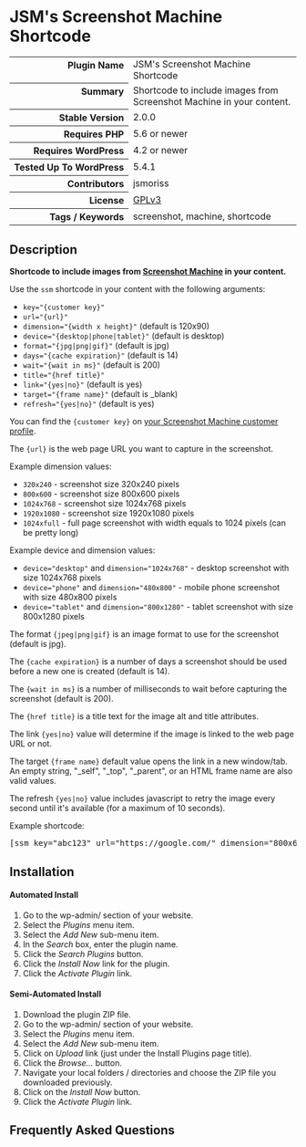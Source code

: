 <h1>JSM&#039;s Screenshot Machine Shortcode</h1>

<table>
<tr><th align="right" valign="top" nowrap>Plugin Name</th><td>JSM&#039;s Screenshot Machine Shortcode</td></tr>
<tr><th align="right" valign="top" nowrap>Summary</th><td>Shortcode to include images from Screenshot Machine in your content.</td></tr>
<tr><th align="right" valign="top" nowrap>Stable Version</th><td>2.0.0</td></tr>
<tr><th align="right" valign="top" nowrap>Requires PHP</th><td>5.6 or newer</td></tr>
<tr><th align="right" valign="top" nowrap>Requires WordPress</th><td>4.2 or newer</td></tr>
<tr><th align="right" valign="top" nowrap>Tested Up To WordPress</th><td>5.4.1</td></tr>
<tr><th align="right" valign="top" nowrap>Contributors</th><td>jsmoriss</td></tr>
<tr><th align="right" valign="top" nowrap>License</th><td><a href="https://www.gnu.org/licenses/gpl.txt">GPLv3</a></td></tr>
<tr><th align="right" valign="top" nowrap>Tags / Keywords</th><td>screenshot, machine, shortcode</td></tr>
</table>

<h2>Description</h2>

<p><strong>Shortcode to include images from <a href="http://screenshotmachine.com/">Screenshot Machine</a> in your content.</strong></p>

<p>Use the <code>ssm</code> shortcode in your content with the following arguments:</p>

<ul>
<li><code>key="{customer key}"</code></li>
<li><code>url="{url}"</code></li>
<li><code>dimension="{width x height}"</code> (default is 120x90)</li>
<li><code>device="{desktop|phone|tablet}"</code> (default is desktop)</li>
<li><code>format="{jpg|png|gif}"</code> (default is jpg)</li>
<li><code>days="{cache expiration}"</code> (default is 14)</li>
<li><code>wait="{wait in ms}"</code> (default is 200)</li>
<li><code>title="{href title}"</code></li>
<li><code>link="{yes|no}"</code> (default is yes)</li>
<li><code>target="{frame name}"</code> (default is _blank)</li>
<li><code>refresh="{yes|no}"</code> (default is yes)</li>
</ul>

<p>You can find the <code>{customer key}</code> on <a href="https://www.screenshotmachine.com/account.php">your Screenshot Machine customer profile</a>.</p>

<p>The <code>{url}</code> is the web page URL you want to capture in the screenshot.</p>

<p>Example dimension values:</p>

<ul>
<li><code>320x240</code> - screenshot size 320x240 pixels</li>
<li><code>800x600</code> - screenshot size 800x600 pixels</li>
<li><code>1024x768</code> - screenshot size 1024x768 pixels</li>
<li><code>1920x1080</code> - screenshot size 1920x1080 pixels</li>
<li><code>1024xfull</code> - full page screenshot with width equals to 1024 pixels (can be pretty long)</li>
</ul>

<p>Example device and dimension values:</p>

<ul>
<li><code>device="desktop"</code> and <code>dimension="1024x768"</code> - desktop screenshot with size 1024x768 pixels</li>
<li><code>device="phone"</code> and <code>dimension="480x800"</code> - mobile phone screenshot with size 480x800 pixels</li>
<li><code>device="tablet"</code> and <code>dimension="800x1280"</code> - tablet screenshot with size 800x1280 pixels</li>
</ul>

<p>The format <code>{jpeg|png|gif}</code> is an image format to use for the screenshot (default is jpg).</p>

<p>The <code>{cache expiration}</code> is a number of days a screenshot should be used before a new one is created (default is 14).</p>

<p>The <code>{wait in ms}</code> is a number of milliseconds to wait before capturing the screenshot (default is 200).</p>

<p>The <code>{href title}</code> is a title text for the image alt and title attributes.</p>

<p>The link <code>{yes|no}</code> value will determine if the image is linked to the web page URL or not.</p>

<p>The target <code>{frame name}</code> default value opens the link in a new window/tab. An empty string, "_self", "_top", "_parent", or an HTML frame name are also valid values.</p>

<p>The refresh <code>{yes|no}</code> value includes javascript to retry the image every second until it's available (for a maximum of 10 seconds).</p>

<p>Example shortcode:</p>

<pre>
&#91;ssm key="abc123" url="https://google.com/" dimension="800x600"&#93;
</pre>


<h2>Installation</h2>

<h4>Automated Install</h4>

<ol>
<li>Go to the wp-admin/ section of your website.</li>
<li>Select the <em>Plugins</em> menu item.</li>
<li>Select the <em>Add New</em> sub-menu item.</li>
<li>In the <em>Search</em> box, enter the plugin name.</li>
<li>Click the <em>Search Plugins</em> button.</li>
<li>Click the <em>Install Now</em> link for the plugin.</li>
<li>Click the <em>Activate Plugin</em> link.</li>
</ol>

<h4>Semi-Automated Install</h4>

<ol>
<li>Download the plugin ZIP file.</li>
<li>Go to the wp-admin/ section of your website.</li>
<li>Select the <em>Plugins</em> menu item.</li>
<li>Select the <em>Add New</em> sub-menu item.</li>
<li>Click on <em>Upload</em> link (just under the Install Plugins page title).</li>
<li>Click the <em>Browse...</em> button.</li>
<li>Navigate your local folders / directories and choose the ZIP file you downloaded previously.</li>
<li>Click on the <em>Install Now</em> button.</li>
<li>Click the <em>Activate Plugin</em> link.</li>
</ol>


<h2>Frequently Asked Questions</h2>




